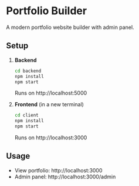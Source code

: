# Portfolio Builder

A modern portfolio website builder with admin panel.

## Setup

1. **Backend**
   ```bash
   cd backend
   npm install
   npm start
   ```
   Runs on http://localhost:5000

2. **Frontend** (in a new terminal)
   ```bash
   cd client
   npm install
   npm start
   ```
   Runs on http://localhost:3000

## Usage
- View portfolio: http://localhost:3000
- Admin panel: http://localhost:3000/admin
